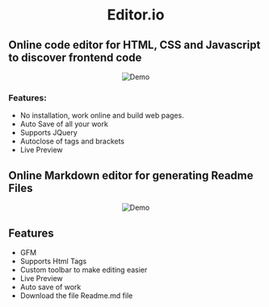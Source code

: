 <div align="center">

# Editor.io

</div>

## Online code editor for HTML, CSS and Javascript to discover frontend code

<div align="center">
  <img alt="Demo" src="./src/Assets/web.gif"/>
</div>

### Features:

- No installation, work online and build web pages.
- Auto Save of all your work
- Supports JQuery
- Autoclose of tags and brackets
- Live Preview

## Online Markdown editor for generating Readme Files

<div align="center">
  <img alt="Demo" src="./src/Assets/markdown.gif"/>
</div>

## Features

- GFM
- Supports Html Tags
- Custom toolbar to make editing easier
- Live Preview
- Auto save of work
- Download the file Readme.md file

